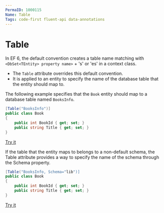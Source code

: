 ```yaml
---
PermaID: 1000115
Name: Table
Tags: code-first fluent-api data-annotations
---
```


# Table

In EF 6, the default convention creates a table name matching with `<DbSet<TEntity> property name>` + 's' or 'es' in a context class.

- The `Table` attribute overrides this default convention.
- It is applied to an entity to specify the name of the database table that the entity should map to. 

The following example specifies that the `Book` entity should map to a database table named `BooksInfo`.

```csharp
[Table("BooksInfo")]
public class Book
{
    public int BookId { get; set; }
    public string Title { get; set; }
}
```

[Try it](https://dotnetfiddle.net/vK2uTI)

If the table that the entity maps to belongs to a non-default schema, the Table attribute provides a way to specify the name of the schema through the Schema property.

```csharp
[Table("BooksInfo, Schema="lib")]
public class Book
{
    public int BookId { get; set; }
    public string Title { get; set; }
}
```

[Try it](https://dotnetfiddle.net/TyNs1h)